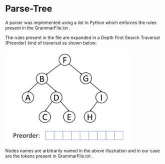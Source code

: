 # Parse-Tree

A parser was implemented using a list in Python which enforces the rules present in the GrammarFile.txt .

The rules present in the file are expanded in a Depth First Search Traversal (Preorder) kind of traversal as shown below:

<img align="center" alt="Coding" width="400" height="300" src="https://github.com/adi666-png/System-Software-Labs/blob/main/assets/traversal.gif">

Nodes names are arbitrarily named in the above illustration and in our case are the tokens present in GrammarFile.txt .
